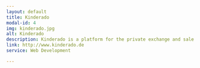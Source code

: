 ```yaml
---
layout: default
title: Kinderado
modal-id: 4
img: kinderado.jpg
alt: Kinderado
description: Kinderado is a platform for the private exchange and sale of used baby and children's clothes.
link: http://www.kinderado.de
service: Web Development

---
```

